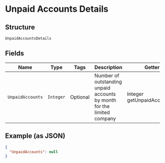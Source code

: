 
# Unpaid Accounts Details

## Structure

`UnpaidAccountsDetails`

## Fields

| Name | Type | Tags | Description | Getter | Setter |
|  --- | --- | --- | --- | --- | --- |
| `UnpaidAccounts` | `Integer` | Optional | Number of outstanding unpaid accounts by month for the limited company | Integer getUnpaidAccounts() | setUnpaidAccounts(Integer unpaidAccounts) |

## Example (as JSON)

```json
{
  "UnpaidAccounts": null
}
```

